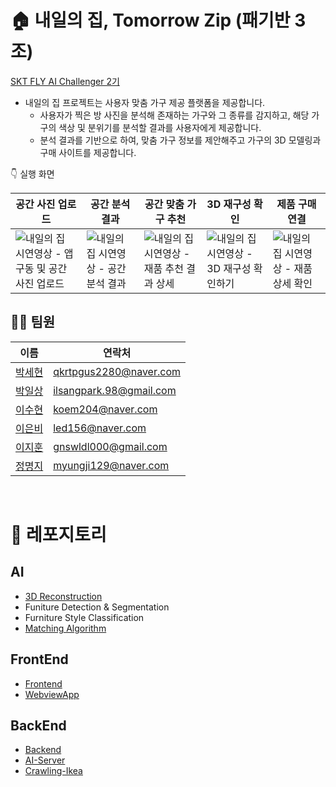 # 🏠 내일의 집, Tomorrow Zip (패기반 3조)
[SKT FLY AI Challenger 2기](https://www.skttechacademy.com/)
- 내일의 집 프로젝트는 사용자 맞춤 가구 제공 플랫폼을 제공합니다.
  - 사용자가 찍은 방 사진을 분석해 존재하는 가구와 그 종류를 감지하고, 해당 가구의 색상 및 분위기를 분석할 결과를 사용자에게 제공합니다.
  - 분석 결과를 기반으로 하여, 맞춤 가구 정보를 제안해주고 가구의 3D 모델링과 구매 사이트를 제공합니다.
  
👇 실행 화면

|공간 사진 업로드|공간 분석 결과|공간 맞춤 가구 추천|3D 재구성 확인|제품 구매 연결|
|------------|-----------|--------------------|-----------|-----------|
|![내일의 집 시연영상 - 앱 구동 및 공간 사진 업로드](https://user-images.githubusercontent.com/4527194/224956655-d939cdfb-42c6-4d40-b9dc-889948805565.gif)|![내일의 집 시연영상 - 공간 분석 결과](https://user-images.githubusercontent.com/4527194/224956345-24405102-8a48-4bdf-b697-c4fcb1bfa911.gif)|![내일의 집 시연영상 - 재품 추천 결과 상세](https://user-images.githubusercontent.com/4527194/224956880-95dec166-201d-4ba3-af10-c196df94f151.gif)|![내일의 집 시연영상 - 3D 재구성 확인하기](https://user-images.githubusercontent.com/4527194/224955866-4f6e9068-9f4a-4960-a48a-695a80c41971.gif)|![내일의 집 시연영상 - 재품 상세 확인](https://user-images.githubusercontent.com/4527194/224957775-118a97b7-5982-4406-944a-990dee79949a.gif)|

## 👨‍🔧 팀원
|이름|연락처|
|---|----|
|[박세현](https://github.com/orgs/tomorrow-zip/people/qkrtpgus2280)|qkrtpgus2280@naver.com|
|[박일상](https://github.com/1lsang)|ilsangpark.98@gmail.com|
|[이수현](https://github.com/hye0n2)|koem204@naver.com|
|[이은비](https://github.com/led156)|led156@naver.com|
|[이지훈](https://github.com/fallingify)|gnswldl000@gmail.com|
|[정명지](https://github.com/myungji2)|myungji129@naver.com|

<br>

# 📑 레포지토리
## AI
- [3D Reconstruction](https://github.com/tomorrow-zip/3d-reconstruct)
- Funiture Detection & Segmentation
- Furniture Style Classification
- [Matching Algorithm](https://github.com/tomorrow-zip/Matching-Algorithm)

## FrontEnd
- [Frontend](https://github.com/tomorrow-zip/TomorrowZipFrontend)
- [WebviewApp](https://github.com/tomorrow-zip/AdotWebviewApp)

## BackEnd
- [Backend](https://github.com/tomorrow-zip/backend)
- [AI-Server](https://github.com/tomorrow-zip/AI-Server)
- [Crawling-Ikea](https://github.com/tomorrow-zip/Crawling)
